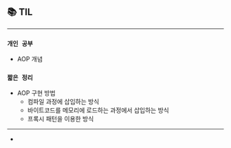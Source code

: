## 📚 TIL

---

### `개인 공부`
- AOP 개념







### `짧은 정리`
- AOP 구현 방법
  - 컴파일 과정에 삽입하는 방식
  - 바이트코드를 메모리에 로드하는 과정에서 삽입하는 방식
  - 프록시 패턴을 이용한 방식
---

-
